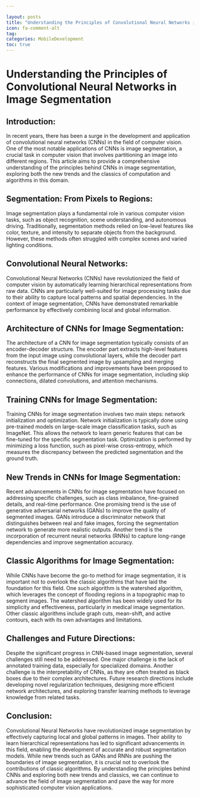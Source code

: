 ```yaml
---

layout: posts
title: "Understanding the Principles of Convolutional Neural Networks in Image Segmentation"
icon: fa-comment-alt
tag:      
categories: MobileDevelopment
toc: true
---
```




# Understanding the Principles of Convolutional Neural Networks in Image Segmentation

## Introduction:
In recent years, there has been a surge in the development and application of convolutional neural networks (CNNs) in the field of computer vision. One of the most notable applications of CNNs is image segmentation, a crucial task in computer vision that involves partitioning an image into different regions. This article aims to provide a comprehensive understanding of the principles behind CNNs in image segmentation, exploring both the new trends and the classics of computation and algorithms in this domain.

## Segmentation: From Pixels to Regions:
Image segmentation plays a fundamental role in various computer vision tasks, such as object recognition, scene understanding, and autonomous driving. Traditionally, segmentation methods relied on low-level features like color, texture, and intensity to separate objects from the background. However, these methods often struggled with complex scenes and varied lighting conditions.

## Convolutional Neural Networks:
Convolutional Neural Networks (CNNs) have revolutionized the field of computer vision by automatically learning hierarchical representations from raw data. CNNs are particularly well-suited for image processing tasks due to their ability to capture local patterns and spatial dependencies. In the context of image segmentation, CNNs have demonstrated remarkable performance by effectively combining local and global information.

## Architecture of CNNs for Image Segmentation:
The architecture of a CNN for image segmentation typically consists of an encoder-decoder structure. The encoder part extracts high-level features from the input image using convolutional layers, while the decoder part reconstructs the final segmented image by upsampling and merging features. Various modifications and improvements have been proposed to enhance the performance of CNNs for image segmentation, including skip connections, dilated convolutions, and attention mechanisms.

## Training CNNs for Image Segmentation:
Training CNNs for image segmentation involves two main steps: network initialization and optimization. Network initialization is typically done using pre-trained models on large-scale image classification tasks, such as ImageNet. This allows the network to learn generic features that can be fine-tuned for the specific segmentation task. Optimization is performed by minimizing a loss function, such as pixel-wise cross-entropy, which measures the discrepancy between the predicted segmentation and the ground truth.

## New Trends in CNNs for Image Segmentation:
Recent advancements in CNNs for image segmentation have focused on addressing specific challenges, such as class imbalance, fine-grained details, and real-time performance. One promising trend is the use of generative adversarial networks (GANs) to improve the quality of segmented images. GANs introduce a discriminator network that distinguishes between real and fake images, forcing the segmentation network to generate more realistic outputs. Another trend is the incorporation of recurrent neural networks (RNNs) to capture long-range dependencies and improve segmentation accuracy.

## Classic Algorithms for Image Segmentation:
While CNNs have become the go-to method for image segmentation, it is important not to overlook the classic algorithms that have laid the foundation for this field. One such algorithm is the watershed algorithm, which leverages the concept of flooding regions in a topographic map to segment images. The watershed algorithm has been widely used for its simplicity and effectiveness, particularly in medical image segmentation. Other classic algorithms include graph cuts, mean-shift, and active contours, each with its own advantages and limitations.

## Challenges and Future Directions:
Despite the significant progress in CNN-based image segmentation, several challenges still need to be addressed. One major challenge is the lack of annotated training data, especially for specialized domains. Another challenge is the interpretability of CNNs, as they are often treated as black boxes due to their complex architectures. Future research directions include developing novel regularization techniques, designing more efficient network architectures, and exploring transfer learning methods to leverage knowledge from related tasks.

## Conclusion:
Convolutional Neural Networks have revolutionized image segmentation by effectively capturing local and global patterns in images. Their ability to learn hierarchical representations has led to significant advancements in this field, enabling the development of accurate and robust segmentation models. While new trends such as GANs and RNNs are pushing the boundaries of image segmentation, it is crucial not to overlook the contributions of classic algorithms. By understanding the principles behind CNNs and exploring both new trends and classics, we can continue to advance the field of image segmentation and pave the way for more sophisticated computer vision applications.